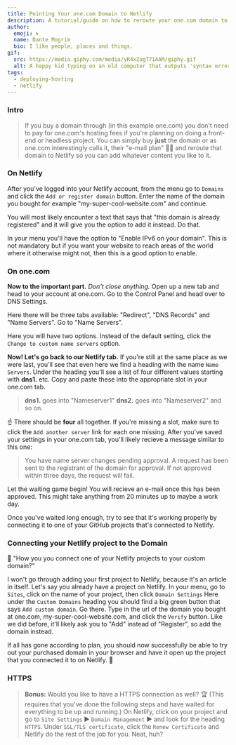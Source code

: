 ```yaml
---
title: Pointing Your one.com Domain to Netlify
description: A tutorial/guide on how to reroute your one.com domain to Netlify.
author:
  emoji: 🌀
  name: Dante Mogrim
  bio: I like people, places and things.
gif:
  src: https://media.giphy.com/media/yR4xZagT71AAM/giphy.gif
  alt: A happy kid typing on an old computer that outputs 'syntax error'.
tags:
  - deploying-hosting
  - netlify
---
```


### Intro
> If you buy a domain through (in this example one.com) you don't need to pay for one.com's hosting fees if you're planning on doing a front-end or headless project.
You can simply buy **just** the domain or as one.com interestingly calls it, their "e-mail plan" 🤷‍♂️ and reroute that domain to Netlify so you can add whatever content you like to it.

### On Netlify
After you've logged into your Netlify account, from the menu go to `Domains` and click the `Add or register domain` button.
Enter the name of the domain you bought for example "my-super-cool-website.com" and continue.

You will most likely encounter a text that says that "this domain is already registered" and it will give you the option to add it instead. Do that.

In your menu you'll have the option to "Enable IPv6 on your domain". This is not mandatory but if you want your website to reach areas of the world where it otherwise might not, then this is a good option to enable.

### On one.com
**Now to the important part.**
*Don't close anything.* Open up a new tab and head to your account at one.com.
Go to the Control Panel and head over to DNS Settings.

Here there will be three tabs available: "Redirect", "DNS Records" and "Name Servers".
Go to "Name Servers".

Here you will have two options. Instead of the default setting, click the `Change to custom name servers` option.

**Now! Let's go back to our Netlify tab.**
If you're still at the same place as we were last, you'll see that even here we find a heading with the name `Name Servers`. 
Under the heading you'll see a list of four different values starting with **dns1.** etc.
Copy and paste these into the appropriate slot in your one.com tab.

> **dns1.** goes into "Nameserver1"
> **dns2.** goes into "Nameserver2" and so on.

☝ There should be **four** all together. If you're missing a slot, make sure to click the `Add another server` link for each one missing.
After you've saved your settings in your one.com tab, you'll likely recieve a message similar to this one:

> You have name server changes pending approval. A request has been sent to the registrant of the domain for approval. If not approved within three days, the request will fail.

Let the waiting game begin! You will recieve an e-mail once this has been approved.
This might take anything from 20 minutes up to maybe a work day.

Once you've waited long enough, try to see that it's working properly by connecting it to one of your GitHub projects that's connected to Netlify.

### Connecting your Netlify project to the Domain
🤔 "How you you connect one of your Netlify projects to your custom domain?"

I won't go through adding your first project to Netlify, because it's an article in itself.
Let's say you already have a project on Netlify. In your menu, go to `Sites`, click on the name of your project, then click `Domain Settings`
Here under the `Custom Domains` heading you should find a big green button that says `Add custom domain`. Go there.
Type in the url of the domain you bought at one.com, my-super-cool-website.com, and click the `Verify` button.
Like we did before, it'll likely ask you to "Add" instead of "Register", so add the domain instead.

If all has gone according to plan, you should now successfully be able to try out your purchased domain in your browser and have it open up the project that you connected it to on Netlify. 🥳

### HTTPS
> **Bonus:** Would you like to have a HTTPS connection as well? 🏆 (This requires that you've done the following steps and have waited for everything to be up and running.)
> On Netlify, click on your project and go to `Site Settings` ▶️ `Domain Management` ▶️ and look for the heading `HTTPS`.
Under `SSL/TLS certificate`, click the `Renew Certificate` and Netlify do the rest of the job for you. Neat, huh?